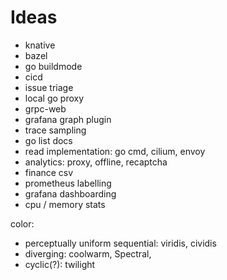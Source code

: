 # Ideas

- knative
- bazel
- go buildmode
- cicd
- issue triage
- local go proxy
- grpc-web
- grafana graph plugin
- trace sampling
- go list docs
- read implementation: go cmd, cilium, envoy
- analytics: proxy, offline, recaptcha
- finance csv
- prometheus labelling
- grafana dashboarding
- cpu / memory stats

color:

- perceptually uniform sequential: viridis, cividis
- diverging: coolwarm, Spectral,
- cyclic(?): twilight
